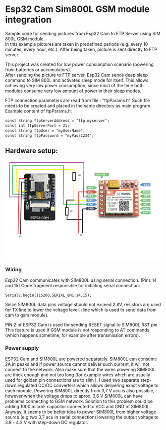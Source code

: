 # Esp32 Cam Sim800L GSM module integration
Sample code for sending pictures from Esp32 Cam to FTP Server using SIM 800L GSM module.   
In this example pictures are taken in predefined periods (e.g. every 10 minutes, every hour, etc.).
After being taken, picture is sent directly to FTP server.

This project was created for low power consumption scenario (powering from batteries or accumulators).  
After sending the picture to FTP server, Esp32 Cam sends deep sleep command to SIM 800L and activates sleep mode for itself.
This allows achieving very low power consumption,
since most of the time both modules consume very low amount of power in their sleep modes.

FTP connection parameters are read from file : "ftpParams.h"
Such file needs to be created and placed in the same directory as main program.
Example content of ftpParams.h:

```
const String ftpServerAddress = "ftp.myserver";  
const int ftpServerPort = 21;  
const String ftpUser = "myUserName";  
const String ftpPassword = "myPass1234";  
```


## Hardware setup:

![esp32cam-sim800l](esp32cam-sim800l.png)

### Wiring

Esp32 Cam communicates with SIM800L using serial connection.  (Pins 14 and 15)
Code fragment responsible for initiating serial connection:
```
Serial2.begin(115200,SERIAL_8N1,14,15);
```
Since SIM800L data pins voltage should not exceed 2.8V, resistors are used for TX line to lower the voltage level.
(line which is used to send data from cam to gsm module).

PIN 2 of ESP32 Cam is used for sending RESET signal to SIM800L RST pin. 
This feature is used if GSM module is not responding to AT commands 
(which happens sometime, for example after transmission errors). 

### Power supply
ESP32 Cam and SIM800L are powered separately.
SIM800L can consume 2A in peaks and if power source cannot deliver such current, it will not connect to the network.
Also make sure that the wires powering SIM800L are thick enough and not too long
(for example wires which are usually used for golden pin connections are to slim ).
I used two separate step-down regulated DC/DC converters which allows delivering exact voltage to each module.
Powering SIM800L directly from 3,7 V acu is also possible, however when the voltage drops to aprox. 3,6 V
SIM800L can have problems connecting to GSM network. 
Solution to this problem could be adding 1000 microF capacitor connected to VCC and GND of SIM800L.
Anyway, it seems to be better idea to power SIM800L from higher voltage source (e.g two 3,7 acu in serial connection) 
lowering the output voltage to 3.8 - 4.2 V with step-down DC regulator.       